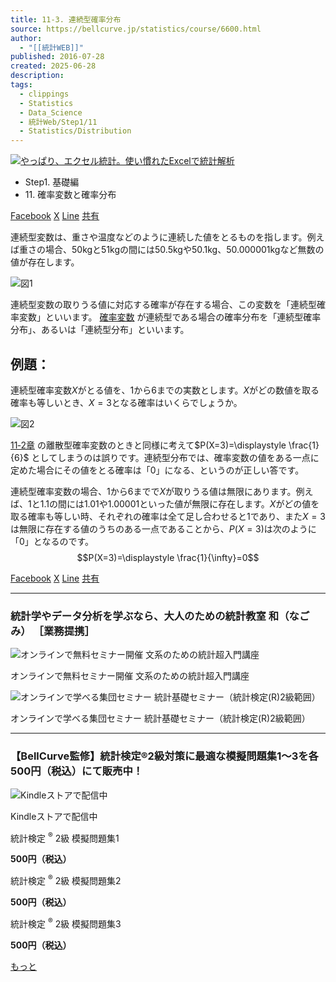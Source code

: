 ```yaml
---
title: 11-3. 連続型確率分布
source: https://bellcurve.jp/statistics/course/6600.html
author:
  - "[[統計WEB]]"
published: 2016-07-28
created: 2025-06-28
description: 
tags:
  - clippings
  - Statistics
  - Data_Science
  - 統計Web/Step1/11
  - Statistics/Distribution
---
```

[![やっぱり、エクセル統計。使い慣れたExcelで統計解析](https://bellcurve.jp/statistics/wp-content/uploads/2024/09/statistics01-b_ver3.png "やっぱり、エクセル統計。使い慣れたExcelで統計解析")](https://bellcurve.jp/ex/)

- Step1. 基礎編
- 11\. 確率変数と確率分布

[Facebook](https://bellcurve.jp/#facebook "Facebook") [X](https://bellcurve.jp/#x "X") [Line](https://bellcurve.jp/#line "Line") [共有](https://www.addtoany.com/share#url=https%3A%2F%2Fbellcurve.jp%2Fstatistics%2Fcourse%2F6600.html&title=11-3.%20%E9%80%A3%E7%B6%9A%E5%9E%8B%E7%A2%BA%E7%8E%87%E5%88%86%E5%B8%83)

連続型変数は、重さや温度などのように連続した値をとるものを指します。例えば重さの場合、50kgと51kgの間には50.5kgや50.1kg、50.000001kgなど無数の値が存在します。

![図1](https://bellcurve.jp/statistics/wp-content/uploads/2016/07/795316b92fc766b0181f6fef074f03fa-14.png)

連続型変数の取りうる値に対応する確率が存在する場合、この変数を「連続型確率変数」といいます。 [確率変数](https://bellcurve.jp/statistics/glossary/807.html) が連続型である場合の確率分布を「連続型確率分布」、あるいは「連続型分布」といいます。

## 例題：

連続型確率変数$X$がとる値を、1から6までの実数とします。$X$がどの数値を取る確率も等しいとき、$X=3$となる確率はいくらでしょうか。

![図2](https://bellcurve.jp/statistics/wp-content/uploads/2016/07/2b530e80c7d0de90885e285c5d798063-13.png)

[11‐2章](https://bellcurve.jp/statistics/course/6598.html) の離散型確率変数のときと同様に考えて$P(X=3)=\displaystyle \frac{1}{6}$<!-- ![P(X=3)=\displaystyle \frac{1}{6}](https://bellcurve.jp/statistics/wp-content/ql-cache/quicklatex.com-6a3ef2ebaf59b01bad0bea471afa6f57_l3.svg "Rendered by QuickLaTeX.com")  -->
としてしまうのは誤りです。連続型分布では、確率変数の値をある一点に定めた場合にその値をとる確率は「0」になる、というのが正しい答です。

連続型確率変数の場合、1から6までで$X$が取りうる値は無限にあります。例えば、1と1.1の間には1.01や1.00001といった値が無限に存在します。$X$がどの値を取る確率も等しい時、それぞれの確率は全て足し合わせると1であり、また$X=3$は無限に存在する値のうちのある一点であることから、$P(X=3)$は次のように「0」となるのです。
$$P(X=3)=\displaystyle \frac{1}{\infty}=0$$
<!-- ![ P(X=3)=\displaystyle \frac{1}{\infty}=0 ](https://bellcurve.jp/statistics/wp-content/ql-cache/quicklatex.com-5ebac49c20016678aeb721b0a17aa24e_l3.svg "Rendered by QuickLaTeX.com") -->

[Facebook](https://bellcurve.jp/#facebook "Facebook") [X](https://bellcurve.jp/#x "X") [Line](https://bellcurve.jp/#line "Line") [共有](https://www.addtoany.com/share#url=https%3A%2F%2Fbellcurve.jp%2Fstatistics%2Fcourse%2F6600.html&title=11-3.%20%E9%80%A3%E7%B6%9A%E5%9E%8B%E7%A2%BA%E7%8E%87%E5%88%86%E5%B8%83)

---

### 統計学やデータ分析を学ぶなら、大人のための統計教室 和（なごみ） ［業務提携］

![オンラインで無料セミナー開催 文系のための統計超入門講座](https://bellcurve.jp/statistics/wp-content/uploads/2025/05/toukeicyounyumon.png)

オンラインで無料セミナー開催 文系のための統計超入門講座

![オンラインで学べる集団セミナー 統計基礎セミナー（統計検定(R)2級範囲）](https://bellcurve.jp/statistics/wp-content/uploads/2025/05/toukeikiso.png)

オンラインで学べる集団セミナー 統計基礎セミナー（統計検定(R)2級範囲）

---

### 【BellCurve監修】統計検定®2級対策に最適な模擬問題集1～3を各500円（税込）にて販売中！

![Kindleストアで配信中](https://bellcurve.jp/statistics/wp-content/uploads/2018/07/bnr_kindle.png)

Kindleストアで配信中

統計検定 <sup>®</sup> 2級 模擬問題集1

**500円（税込）**  

統計検定 <sup>®</sup> 2級 模擬問題集2

**500円（税込）**  

統計検定 <sup>®</sup> 2級 模擬問題集3

**500円（税込）**  

[もっと](https://bellcurve.jp/statistics/course/#addtoany "すべてを表示")